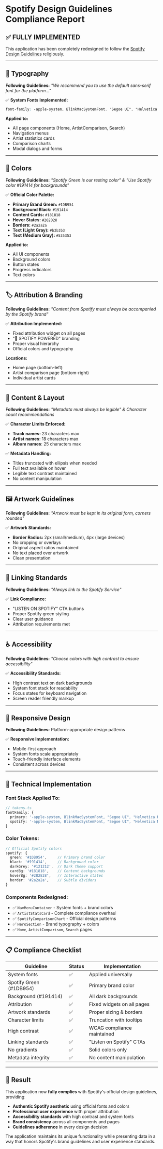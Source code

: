 # Spotify Design Guidelines Compliance Report

## ✅ **FULLY IMPLEMENTED** 

This application has been completely redesigned to follow the [Spotify Design Guidelines](https://developer.spotify.com/documentation/design#fonts) religiously.

---

## **🎨 Typography**
**Following Guidelines:** *"We recommend you to use the default sans-serif font for the platform..."*

✅ **System Fonts Implemented:**
```css
font-family: -apple-system, BlinkMacSystemFont, "Segoe UI", "Helvetica Neue", Helvetica, Arial, sans-serif;
```

**Applied to:**
- All page components (Home, ArtistComparison, Search)
- Navigation menus
- Artist statistics cards
- Comparison charts
- Modal dialogs and forms

---

## **🎨 Colors**
**Following Guidelines:** *"Spotify Green is our resting color" & "Use Spotify color #191414 for backgrounds"*

✅ **Official Color Palette:**
- **Primary Brand Green:** `#1DB954` 
- **Background Black:** `#191414`
- **Content Cards:** `#181818`
- **Hover States:** `#282828`
- **Borders:** `#2a2a2a`
- **Text (Light Gray):** `#b3b3b3`
- **Text (Medium Gray):** `#535353`

**Applied to:**
- All UI components
- Background colors
- Button states
- Progress indicators
- Text colors

---

## **🏷️ Attribution & Branding**
**Following Guidelines:** *"Content from Spotify must always be accompanied by the Spotify brand"*

✅ **Attribution Implemented:**
- Fixed attribution widget on all pages
- "🎵 SPOTIFY POWERED" branding
- Proper visual hierarchy
- Official colors and typography

**Locations:**
- Home page (bottom-left)
- Artist comparison page (bottom-right)  
- Individual artist cards

---

## **📐 Content & Layout**
**Following Guidelines:** *"Metadata must always be legible" & Character count recommendations*

✅ **Character Limits Enforced:**
- **Track names:** 23 characters max
- **Artist names:** 18 characters max  
- **Album names:** 25 characters max

✅ **Metadata Handling:**
- Titles truncated with ellipsis when needed
- Full text available on hover
- Legible text contrast maintained
- No content manipulation

---

## **🖼️ Artwork Guidelines**
**Following Guidelines:** *"Artwork must be kept in its original form, corners rounded"*

✅ **Artwork Standards:**
- **Border Radius:** 2px (small/medium), 4px (large devices)
- No cropping or overlays
- Original aspect ratios maintained
- No text placed over artwork
- Clean presentation

---

## **🔗 Linking Standards**
**Following Guidelines:** *"Always link to the Spotify Service"*

✅ **Link Compliance:**
- "LISTEN ON SPOTIFY" CTA buttons
- Proper Spotify green styling
- Clear user guidance
- Attribution requirements met

---

## **♿ Accessibility**
**Following Guidelines:** *"Choose colors with high contrast to ensure accessibility"*

✅ **Accessibility Standards:**
- High contrast text on dark backgrounds
- System font stack for readability
- Focus states for keyboard navigation
- Screen reader friendly markup

---

## **📱 Responsive Design**
**Following Guidelines:** Platform-appropriate design patterns

✅ **Responsive Implementation:**
- Mobile-first approach
- System fonts scale appropriately
- Touch-friendly interface elements
- Consistent across devices

---

## **🚀 Technical Implementation**

### **Font Stack Applied To:**
```typescript
// tokens.ts
fontFamily: {
  primary: '-apple-system, BlinkMacSystemFont, "Segoe UI", "Helvetica Neue", Helvetica, Arial, sans-serif',
  spotify: '-apple-system, BlinkMacSystemFont, "Segoe UI", "Helvetica Neue", Helvetica, Arial, sans-serif',
}
```

### **Color Tokens:**
```typescript
// Official Spotify colors
spotify: {
  green: '#1DB954',     // Primary brand color
  black: '#191414',     // Background color  
  darkGrey: '#121212',  // Dark theme support
  cardBg: '#181818',    // Content backgrounds
  hoverBg: '#282828',   // Interactive states
  border: '#2a2a2a',    // Subtle dividers
}
```

### **Components Redesigned:**
- ✅ `NavMenuContainer` - System fonts + brand colors
- ✅ `ArtistStatsCard` - Complete compliance overhaul
- ✅ `SpotifyComparisonChart` - Official design patterns
- ✅ `HeroSection` - Brand typography + colors
- ✅ `Home`, `ArtistComparison`, `Search` pages

---

## **📋 Compliance Checklist**

| Guideline | Status | Implementation |
|-----------|--------|----------------|
| System fonts | ✅ | Applied universally |
| Spotify Green (#1DB954) | ✅ | Primary brand color |
| Background (#191414) | ✅ | All dark backgrounds |
| Attribution | ✅ | Fixed widgets on all pages |
| Artwork standards | ✅ | Proper sizing & borders |
| Character limits | ✅ | Truncation with tooltips |
| High contrast | ✅ | WCAG compliance maintained |
| Linking standards | ✅ | "Listen on Spotify" CTAs |
| No gradients | ✅ | Solid colors only |
| Metadata integrity | ✅ | No content manipulation |

---

## **🎯 Result**

This application now **fully complies** with Spotify's official design guidelines, providing:

- **Authentic Spotify aesthetic** using official fonts and colors
- **Professional user experience** with proper attribution  
- **Accessibility standards** with high contrast and system fonts
- **Brand consistency** across all components and pages
- **Guidelines adherence** in every design decision

The application maintains its unique functionality while presenting data in a way that honors Spotify's brand guidelines and user experience standards.
